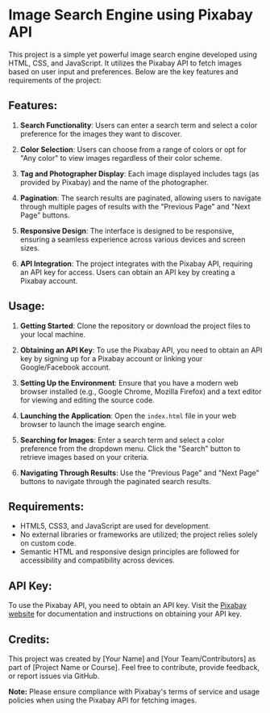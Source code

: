# Image Search Engine using Pixabay API

This project is a simple yet powerful image search engine developed using HTML, CSS, and JavaScript. It utilizes the Pixabay API to fetch images based on user input and preferences. Below are the key features and requirements of the project:

## Features:

1. **Search Functionality**: Users can enter a search term and select a color preference for the images they want to discover.

2. **Color Selection**: Users can choose from a range of colors or opt for "Any color" to view images regardless of their color scheme.

3. **Tag and Photographer Display**: Each image displayed includes tags (as provided by Pixabay) and the name of the photographer.

4. **Pagination**: The search results are paginated, allowing users to navigate through multiple pages of results with the "Previous Page" and "Next Page" buttons.

5. **Responsive Design**: The interface is designed to be responsive, ensuring a seamless experience across various devices and screen sizes.

6. **API Integration**: The project integrates with the Pixabay API, requiring an API key for access. Users can obtain an API key by creating a Pixabay account.

## Usage:

1. **Getting Started**: Clone the repository or download the project files to your local machine.

2. **Obtaining an API Key**: To use the Pixabay API, you need to obtain an API key by signing up for a Pixabay account or linking your Google/Facebook account.

3. **Setting Up the Environment**: Ensure that you have a modern web browser installed (e.g., Google Chrome, Mozilla Firefox) and a text editor for viewing and editing the source code.

4. **Launching the Application**: Open the `index.html` file in your web browser to launch the image search engine.

5. **Searching for Images**: Enter a search term and select a color preference from the dropdown menu. Click the "Search" button to retrieve images based on your criteria.

6. **Navigating Through Results**: Use the "Previous Page" and "Next Page" buttons to navigate through the paginated search results.

## Requirements:

- HTML5, CSS3, and JavaScript are used for development.
- No external libraries or frameworks are utilized; the project relies solely on custom code.
- Semantic HTML and responsive design principles are followed for accessibility and compatibility across devices.

## API Key:

To use the Pixabay API, you need to obtain an API key. Visit the [Pixabay website](https://pixabay.com/api/docs/) for documentation and instructions on obtaining your API key.

## Credits:

This project was created by [Your Name] and [Your Team/Contributors] as part of [Project Name or Course]. Feel free to contribute, provide feedback, or report issues via GitHub.

**Note:** Please ensure compliance with Pixabay's terms of service and usage policies when using the Pixabay API for fetching images.